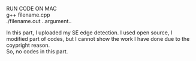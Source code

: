 RUN CODE ON MAC  
g++ filename.cpp  
./filename.out ..argument..

In this part, I uploaded my SE edge detection. 
I used open source, I modified part of codes, but I cannot show the work I have done due to the coypright reason.  
So, no codes in this part.
